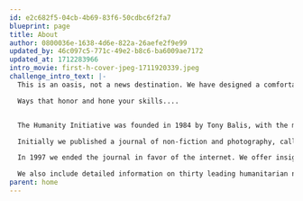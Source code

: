 ```yaml
---
id: e2c682f5-04cb-4b69-83f6-50cdbc6f2fa7
blueprint: page
title: About
author: 0800036e-1638-4d6e-822a-26aefe2f9e99
updated_by: 46c097c5-771c-49e2-b8c6-ba6009ae7172
updated_at: 1712283966
intro_movie: first-h-cover-jpeg-1711920339.jpeg
challenge_intro_text: |-
  This is an oasis, not a news destination. We have designed a comfortable and intriguing place to linger, all the while sharpening your instincts about the fate of the world and discovering ways to help save it, not least to do so in ways that nourish your favorite causes or introduce you to new ones. 

  Ways that honor and hone your skills.... 


  The Humanity Initiative was founded in 1984 by Tony Balis, with the mission of encouraging people to understand this planet as our common home. 

  Initially we published a journal of non-fiction and photography, called 'humanity.' Our first contributor was His Holiness The Dalai Lama, who agreed to Tony's request write a letter to the children of the world. 

  In 1997 we ended the journal in favor of the internet. We offer insight on humanity's three most urgent crises: ending war, saving democracy, and solving climate change. 

  We also include detailed information on thirty leading humanitarian non-profits, on how best to volunteer, and including an easy way to aggregate and customize donations among them.
parent: home
---
```


